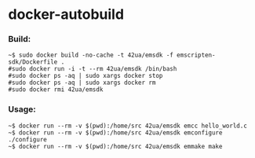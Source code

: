 # docker-autobuild

### Build:
    ~$ sudo docker build -no-cache -t 42ua/emsdk -f emscripten-sdk/Dockerfile .
    #sudo docker run -i -t --rm 42ua/emsdk /bin/bash
    #sudo docker ps -aq | sudo xargs docker stop
    #sudo docker ps -aq | sudo xargs docker rm
    #sudo docker rmi 42ua/emsdk

### Usage:
    ~$ docker run --rm -v $(pwd):/home/src 42ua/emsdk emcc hello_world.c
    ~$ docker run --rm -v $(pwd):/home/src 42ua/emsdk emconfigure ./configure
    ~$ docker run --rm -v $(pwd):/home/src 42ua/emsdk emmake make
